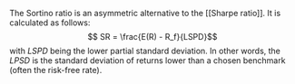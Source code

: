 The Sortino ratio is an asymmetric alternative to the [[Sharpe ratio]]. It is calculated as follows:
$$ SR = \frac{E(R) - R_f}{LSPD}$$
with $LSPD$ being the lower partial standard deviation. In other words, the $LPSD$ is the standard deviation of returns lower than a chosen benchmark (often the risk-free rate).